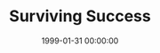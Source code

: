 ---
layout: series
series: "Surviving Success"
permalink: "/surviving-success/"
title: Surviving Success
date: 1999-01-31 00:00:00
endDate: 1999-02-14 00:00:00
description: "God wants you to be successful! Here's some helpful information to keep you from getting burned out. "
src: "http://s3.amazonaws.com/crossroads-media/images/legacy/content/"
---